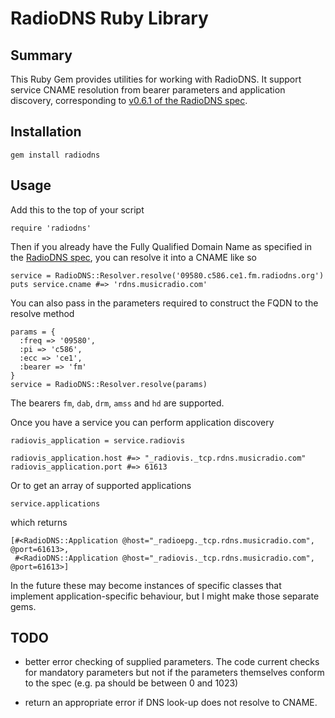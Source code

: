 # RadioDNS Ruby Library

## Summary

This Ruby Gem provides utilities for working with RadioDNS. It support service CNAME resolution from bearer parameters and application discovery, corresponding to [v0.6.1 of the RadioDNS spec](http://radiodns.org/wp-content/uploads/2009/03/rdns011.pdf).

## Installation

    gem install radiodns

## Usage

Add this to the top of your script

    require 'radiodns'

Then if you already have the Fully Qualified Domain Name as specified
in the [RadioDNS spec](http://radiodns.org/wp-content/uploads/2009/03/rdns011.pdf), you
can resolve it into a CNAME like so

    service = RadioDNS::Resolver.resolve('09580.c586.ce1.fm.radiodns.org')
    puts service.cname #=> 'rdns.musicradio.com'

You can also pass in the parameters required to construct the FQDN to
the resolve method

    params = {
      :freq => '09580',
      :pi => 'c586',
      :ecc => 'ce1',
      :bearer => 'fm'
    }
    service = RadioDNS::Resolver.resolve(params)

The bearers `fm`, `dab`, `drm`, `amss` and `hd` are supported.

Once you have a service you can perform application discovery

    radiovis_application = service.radiovis

    radiovis_application.host #=> "_radiovis._tcp.rdns.musicradio.com"
    radiovis_application.port #=> 61613

Or to get an array of supported applications

    service.applications

which returns

    [#<RadioDNS::Application @host="_radioepg._tcp.rdns.musicradio.com", @port=61613>,
     #<RadioDNS::Application @host="_radiovis._tcp.rdns.musicradio.com", @port=61613>]

In the future these may become instances of specific classes that
implement application-specific behaviour, but I might make those
separate gems.

## TODO

 - better error checking of supplied parameters. The code current
   checks for mandatory parameters but not if the parameters
   themselves conform to the spec (e.g. pa should be between 0 and
   1023)

 - return an appropriate error if DNS look-up does not resolve to
   CNAME.
